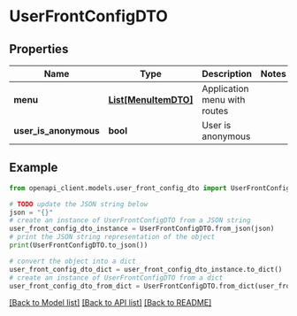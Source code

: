 # UserFrontConfigDTO


## Properties

Name | Type | Description | Notes
------------ | ------------- | ------------- | -------------
**menu** | [**List[MenuItemDTO]**](MenuItemDTO.md) | Application menu with routes | 
**user_is_anonymous** | **bool** | User is anonymous | 

## Example

```python
from openapi_client.models.user_front_config_dto import UserFrontConfigDTO

# TODO update the JSON string below
json = "{}"
# create an instance of UserFrontConfigDTO from a JSON string
user_front_config_dto_instance = UserFrontConfigDTO.from_json(json)
# print the JSON string representation of the object
print(UserFrontConfigDTO.to_json())

# convert the object into a dict
user_front_config_dto_dict = user_front_config_dto_instance.to_dict()
# create an instance of UserFrontConfigDTO from a dict
user_front_config_dto_from_dict = UserFrontConfigDTO.from_dict(user_front_config_dto_dict)
```
[[Back to Model list]](../README.md#documentation-for-models) [[Back to API list]](../README.md#documentation-for-api-endpoints) [[Back to README]](../README.md)


